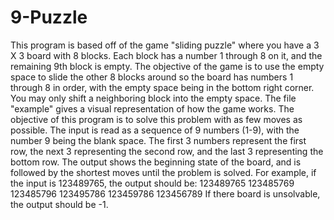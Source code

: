 # 9-Puzzle
This program is based off of the game "sliding puzzle" where you have a 3 X 3 board with 8 blocks. Each block has a number 1 through 8 on it, and the remaining 9th block is empty. The objective of the game is to use the empty space to slide the other 8 blocks around so the board has numbers 1 through 8 in order, with the empty space being in the bottom right corner. You may only shift a neighboring block into the empty space. The file "example" gives a visual representation of how the game works. The objective of this program is to solve this problem with as few moves as possible. The input is read as a sequence of 9 numbers (1-9), with the number 9 being the blank space. The first 3 numbers represent the first row, the next 3 representing the second row, and the last 3 representing the bottom row. The output shows the beginning state of the board, and is followed by the shortest moves until the problem is solved. For example, if the input is 123489765, the output should be: 123489765 123485769 123485796 123495786 123459786 123456789 If there board is unsolvable, the output should be -1.

